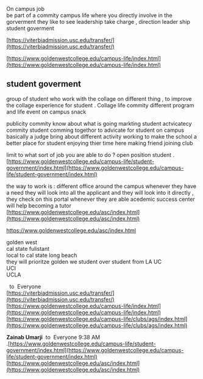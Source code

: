 On campus job  
be part of a commity 
campus life where you directly involve  in the gorverment 
they like to see leadership take charge  , direction  leader ship student goverment   

[https://viterbiadmission.usc.edu/transfer/](https://viterbiadmission.usc.edu/transfer/)  

[https://www.goldenwestcollege.edu/campus-life/index.html](https://www.goldenwestcollege.edu/campus-life/index.html) 

## student goverment 
group of student who work  with the collage on different thing  , to improve the collage experience for student . Collage life commity  different program and life event  on campus snack 

publicity  commity  know about what is going  markting 
student actvicatecy commity  student comming togethor to advicate for student on campus basically a judge bring about  different activity  working to make the school a better place for student  enjoying thier time  here making friend joining club 

limit to what sort of job you are able to do ?  open position 
student 
.[https://www.goldenwestcollege.edu/campus-life/student-government/index.html](https://www.goldenwestcollege.edu/campus-life/student-government/index.html) 


the way to work is : 
different office around the campus  whenever they have a need they will look into all the applicant and they will look into  it directly  , they check on this portal whenever they are able 
acedemic  success center  will help becoming a tutor 
[https://www.goldenwestcollege.edu/asc/index.html](https://www.goldenwestcollege.edu/asc/index.html)  


https://www.goldenwestcollege.edu/asc/index.html

golden  west  
cal state fulistant  
local to cal state long beach  
they will  prioritze  golden we student over student from LA 
UC  
UCI  
UCLA 


  to  Everyone  
[https://viterbiadmission.usc.edu/transfer/](https://viterbiadmission.usc.edu/transfer/)  
[https://www.goldenwestcollege.edu/campus-life/index.html](https://www.goldenwestcollege.edu/campus-life/index.html)  
[https://www.goldenwestcollege.edu/campus-life/clubs/ags/index.html](https://www.goldenwestcollege.edu/campus-life/clubs/ags/index.html)  
  
**Zainab Umarji**  to  Everyone 9:38 AM  
.[https://www.goldenwestcollege.edu/campus-life/student-government/index.html](https://www.goldenwestcollege.edu/campus-life/student-government/index.html)  
[https://www.goldenwestcollege.edu/asc/index.html](https://www.goldenwestcollege.edu/asc/index.html)